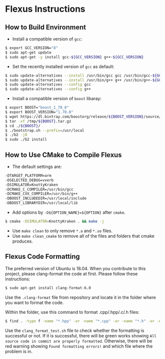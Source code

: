 # Flexus Instructions

## How to Build Environment

* Install a compatible version of `gcc`:

```sh
$ export GCC_VERSION="8"
$ sudo apt-get update
$ sudo apt-get -y install gcc-${GCC_VERSION} g++-${GCC_VERSION}
```

* Set the recently installed version of `gcc` as default:

```sh
$ sudo update-alternatives --install /usr/bin/gcc gcc /usr/bin/gcc-${GCC_VERSION} 20
$ sudo update-alternatives --install /usr/bin/g++ g++ /usr/bin/g++-${GCC_VERSION} 20
$ sudo update-alternatives --config gcc
$ sudo update-alternatives --config g++
```

* Install a compatible version of `boost` libaray:

```sh
$ export BOOST="boost_1_70_0"
$ export BOOST_VERSION="1.70.0"
$ wget https://dl.bintray.com/boostorg/release/${BOOST_VERSION}/source/${BOOST}.tar.gz -O /tmp/${BOOST}.tar.gz
$ tar -xf /tmp/${BOOST}.tar.gz
$ cd ./${BOOST}/
$ ./bootstrap.sh --prefix=/usr/local
$ ./b2 -j8
$ sudo ./b2 install
```

## How to Use CMake to Compile Flexus

* The default settings are:

```sh
-DTARGET_PLATFORM=arm
-DSELECTED_DEBUG=vverb
-DSIMULATOR=KnottyKraken
-DCMAKE_C_COMPILER=/usr/bin/gcc
-DCMAKE_CXX_COMPILER=/usr/bin/g++
-DBOOST_INCLUDEDIR=/usr/local/include
-DBOOST_LIBRARYDIR=/usr/local/lib
```

* Add options by `-D${OPTION_NAME}=${OPTION}` after `cmake`.

```sh
$ cmake -DSIMULATOR=KnottyKraken . && make -j
```

* Use `make clean` to only remove `*.a` and `*.so` files.
* Use `make clean_cmake` to remove all of the files and folders that cmake produces.

## Flexus Code Formatting

The preferred version of Ubuntu is 18.04. When you contribute to this project, please clang-format the code at first. Please follow these instructions:

```sh
$ sudo apt-get install clang-format-6.0
```

Use the `.clang-format` file from repository and locate it in the folder where you want to format the code.

Within the folder, use this command to format .cpp/.hpp/.c/.h files:

```sh
$ find . -type f -name "*.hpp" -or -name "*.cpp" -or -name "*.h" -or -name "*.c" | xargs clang-format -i
```

Use the `clang_format_test.sh` file to check whether the formatting is successful or not. If it is successful, there will be green works showing `All source code in commit are properly formatted`. Otherwise, there will be red warning showing `Found formatting errors!` and which file where the problem is in.
